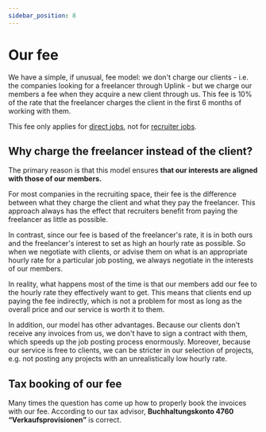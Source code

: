 ```yaml
---
sidebar_position: 8
---
```


# Our fee

We have a simple, if unusual, fee model: we don't charge our clients - i.e. the companies looking for a freelancer through Uplink - but we charge our members a fee when they acquire a new client through us. This fee is 10% of the rate that the freelancer charges the client in the first 6 months of working with them.

This fee only applies for [direct jobs](direct-jobs.md), not for [recruiter jobs](recruiter-jobs.md).

## Why charge the freelancer instead of the client?

The primary reason is that this model ensures **that our interests are aligned with those of our members.**

For most companies in the recruiting space, their fee is the difference between what they charge the client and what they pay the freelancer. This approach always has the effect that recruiters benefit from paying the freelancer as little as possible.

In contrast, since our fee is based of the freelancer's rate, it is in both ours and the freelancer's interest to set as high an hourly rate as possible. So when we negotiate with clients, or advise them on what is an appropriate hourly rate for a particular job posting, we always negotiate in the interests of our members.

In reality, what happens most of the time is that our members add our fee to the hourly rate they effectively want to get. This means that clients end up paying the fee indirectly, which is not a problem for most as long as the overall price and our service is worth it to them.

In addition, our model has other advantages. Because our clients don't receive any invoices from us, we don't have to sign a contract with them, which speeds up the job posting process enormously. Moreover, because our service is free to clients, we can be stricter in our selection of projects, e.g. not posting any projects with an unrealistically low hourly rate.

## Tax booking of our fee

Many times the question has come up how to properly book the invoices with our fee. According to our tax advisor, **Buchhaltungskonto 4760 “Verkaufsprovisionen”** is correct.
